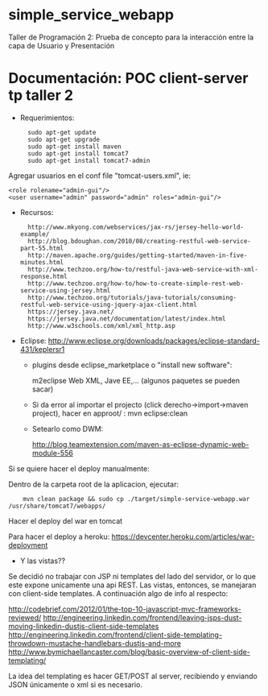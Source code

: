 simple_service_webapp
================

Taller de Programación 2: Prueba de concepto para la interacción entre la capa de Usuario y Presentación

# Documentación: POC client-server tp taller 2 

- Requerimientos:
	
		sudo apt-get update
		sudo apt-get upgrade
        sudo apt-get install maven
        sudo apt-get install tomcat7
        sudo apt-get install tomcat7-admin 
	
	


Agregar usuarios en el conf file "tomcat-users.xml", ie:
	
    <role rolename="admin-gui"/>
    <user username="admin" password="admin" roles="admin-gui"/>

- Recursos:

	
		http://www.mkyong.com/webservices/jax-rs/jersey-hello-world-example/
		http://blog.bdoughan.com/2010/08/creating-restful-web-service-part-55.html
		http://maven.apache.org/guides/getting-started/maven-in-five-minutes.html
		http://www.techzoo.org/how-to/restful-java-web-service-with-xml-response.html
		http://www.techzoo.org/how-to/how-to-create-simple-rest-web-service-using-jersey.html
		http://www.techzoo.org/tutorials/java-tutorials/consuming-restful-web-service-using-jquery-ajax-client.html
		https://jersey.java.net/
		https://jersey.java.net/documentation/latest/index.html
		http://www.w3schools.com/xml/xml_http.asp
	


- Eclipse: 
	http://www.eclipse.org/downloads/packages/eclipse-standard-431/keplersr1

	- plugins desde eclipse_marketplace o "install new software":
	
  		m2eclipse
  		Web XML, Jave EE,... (algunos paquetes se pueden sacar)

	- Si da error al importar el projecto (click derecho->import->maven project), hacer en approot/ :
		  mvn eclipse:clean
	
	- Setearlo como DWM:
  
	  http://blog.teamextension.com/maven-as-eclipse-dynamic-web-module-556


Si se quiere hacer el deploy manualmente:

Dentro de la carpeta root de la aplicacion, ejecutar:
	
		mvn clean package && sudo cp ./target/simple-service-webapp.war /usr/share/tomcat7/webapps/

Hacer el deploy del war en tomcat


Para hacer el deploy a heroku:
  https://devcenter.heroku.com/articles/war-deployment
  
  
  
 - Y las vistas??
 
 Se decidió no trabajar con JSP ni templates del lado del servidor, or lo que este expone unicamente una api REST. Las vistas, entonces, se manejaran con client-side templates. A continuación algo de info al respecto:
 
 http://codebrief.com/2012/01/the-top-10-javascript-mvc-frameworks-reviewed/
 http://engineering.linkedin.com/frontend/leaving-jsps-dust-moving-linkedin-dustjs-client-side-templates
 http://engineering.linkedin.com/frontend/client-side-templating-throwdown-mustache-handlebars-dustjs-and-more
 http://www.bymichaellancaster.com/blog/basic-overview-of-client-side-templating/
 
 La idea del templating es hacer GET/POST al server, recibiendo y enviando JSON únicamente o xml si es necesario.
 

